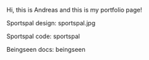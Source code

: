 Hi, this is Andreas and this is my portfolio page!

Sportspal design: sportspal.jpg

Sportspal code: sportspal

Beingseen docs: beingseen
